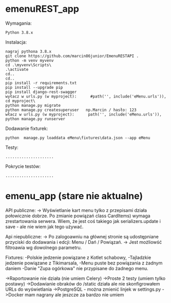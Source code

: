 ﻿emenuREST_app
===========

Wymagania:

    Python 3.8.x

Instalacja:

	nagraj pythona 3.8.x
	git clone https://github.com/marcin86junior/EmenuRESTAPI .
	python -m venv myvenv
	cd .\myvenv\Scripts\
	.\activate
	cd..
	cd..
	pip install -r requirements.txt
	pip install --upgrade pip 
	pip install django-rest-swagger
	wyłacz w urls.py (w myproject):      #path('', include('eMenu.urls')),
	cd myproject\
	python manage.py migrate
	python manage.py createsuperuser   np.Marcin / hasło: 123
	włacz w urls.py (w myproject):      path('', include('eMenu.urls')),
	python manage.py runserver

Dodawanie fixturek:

	python  manage.py loaddata eMenu\fixtures\data.json --app eMenu

Testy:
	
	.....................

Pokrycie testów:

	.....................


emenu_app (stare nie aktualne)
===========

API publiczne:
-> Wyświetlanie kart menu tylko z przepisami działa połowicznie dobrze. Po zmianie powiązań class CardItems) wymaga zrestartowania serwera. Wiem, że jest coś takiego jak serializers.update i save - ale nie wiem jak tego używać.

Api niepubliczne:
-> Po zalogoawniu na głównej stronie są udostępniane przyciski do dodawania i edcji: Menu / Dań / Powiązań.
-> Jest możliowść filtroawia wg dowolnego parametru.

Fixtures:
-Polskie jedzenie powiązane z Kotlet schabowy,
-Tajladzkie jedzenie powiązane z Tikimarsala,
-Menu puste bez powiązania z żadnym daniem
-Danie "Zupa ogórkowa" nie przypisane do żadnego menu.

->Raportowanie nie działa (nie umiem Celery)
->Proste 2 testy (umiem tylko postawy)
->Dodawianie obraków do /static działa ale nie skonfigrowałem URLs do wyświetlania
->PostgreSQL - można zmienić linjek w settings.py
->Docker mam nagrany ale jeszcze za bardzo nie umiem
